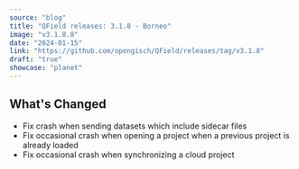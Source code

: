 ```yaml
---
source: "blog"
title: "QField releases: 3.1.8 - Borneo"
image: "v3.1.8.8"
date: "2024-01-15"
link: "https://github.com/opengisch/QField/releases/tag/v3.1.8"
draft: "true"
showcase: "planet"
---
```


<h2>What's Changed</h2>
<ul>
<li>Fix crash when sending datasets which include sidecar files</li>
<li>Fix occasional crash when opening a project when a previous project is already loaded</li>
<li>Fix occasional crash when synchronizing a cloud project</li>
</ul>
